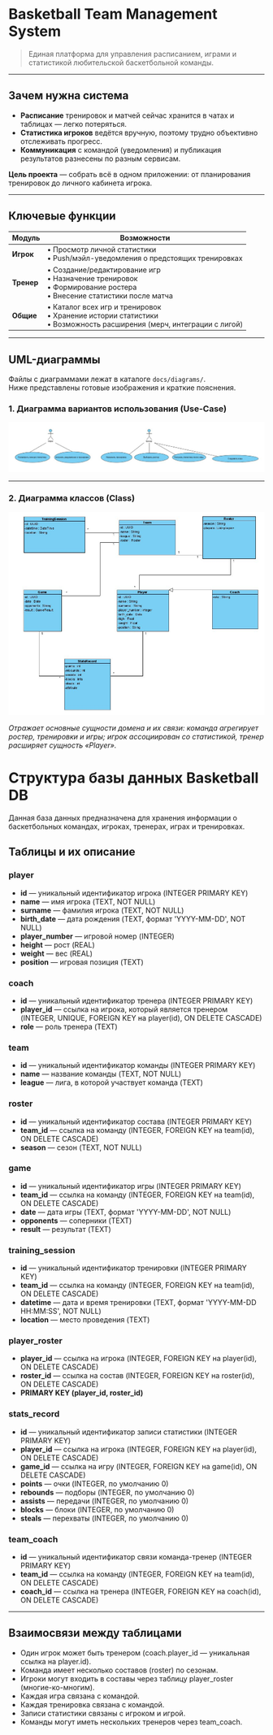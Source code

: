 # Basketball Team Management System

> Единая платформа для управления расписанием, играми и статистикой любительской баскетбольной команды.

---

## Зачем нужна система

* **Расписание** тренировок и матчей сейчас хранится в чатах и таблицах — легко потеряться.  
* **Статистика игроков** ведётся вручную, поэтому трудно объективно отслеживать прогресс.  
* **Коммуникация** с командой (уведомления) и публикация результатов разнесены по разным сервисам.  

**Цель проекта** — собрать всё в одном приложении: от планирования тренировок до личного кабинета игрока.

---

## Ключевые функции

| Модуль | Возможности |
|-------|-------------|
| **Игрок** | • Просмотр личной статистики <br>• Push/мэйл-уведомления о предстоящих тренировках |
| **Тренер** | • Создание/редактирование игр <br>• Назначение тренировок <br>• Формирование ростера <br>• Внесение статистики после матча |
| **Общие** | • Каталог всех игр и тренировок <br>• Хранение истории статистики <br>• Возможность расширения (мерч, интеграции с лигой) |

---

## UML-диаграммы

Файлы с диаграммами лежат в каталоге `docs/diagrams/`.  
Ниже представлены готовые изображения и краткие пояснения.

### 1. Диаграмма вариантов использования (Use-Case)

![Use-Case Diagram](docs/diagrams/use_case.jpeg)

---

### 2. Диаграмма классов (Class)

![Class Diagram](docs/diagrams/class_diagram.jpeg)

*Отражает основные сущности домена и их связи: команда агрегирует ростер, тренировки и игры; игрок ассоциирован со статистикой, тренер расширяет сущность «Player».*

# Структура базы данных Basketball DB

Данная база данных предназначена для хранения информации о баскетбольных командах, игроках, тренерах, играх и тренировках.

## Таблицы и их описание

### player
- **id** — уникальный идентификатор игрока (INTEGER PRIMARY KEY)
- **name** — имя игрока (TEXT, NOT NULL)
- **surname** — фамилия игрока (TEXT, NOT NULL)
- **birth_date** — дата рождения (TEXT, формат 'YYYY-MM-DD', NOT NULL)
- **player_number** — игровой номер (INTEGER)
- **height** — рост (REAL)
- **weight** — вес (REAL)
- **position** — игровая позиция (TEXT)

### coach
- **id** — уникальный идентификатор тренера (INTEGER PRIMARY KEY)
- **player_id** — ссылка на игрока, который является тренером (INTEGER, UNIQUE, FOREIGN KEY на player(id), ON DELETE CASCADE)
- **role** — роль тренера (TEXT)

### team
- **id** — уникальный идентификатор команды (INTEGER PRIMARY KEY)
- **name** — название команды (TEXT, NOT NULL)
- **league** — лига, в которой участвует команда (TEXT)

### roster
- **id** — уникальный идентификатор состава (INTEGER PRIMARY KEY)
- **team_id** — ссылка на команду (INTEGER, FOREIGN KEY на team(id), ON DELETE CASCADE)
- **season** — сезон (TEXT, NOT NULL)

### game
- **id** — уникальный идентификатор игры (INTEGER PRIMARY KEY)
- **team_id** — ссылка на команду (INTEGER, FOREIGN KEY на team(id), ON DELETE CASCADE)
- **date** — дата игры (TEXT, формат 'YYYY-MM-DD', NOT NULL)
- **opponents** — соперники (TEXT)
- **result** — результат (TEXT)

### training_session
- **id** — уникальный идентификатор тренировки (INTEGER PRIMARY KEY)
- **team_id** — ссылка на команду (INTEGER, FOREIGN KEY на team(id), ON DELETE CASCADE)
- **datetime** — дата и время тренировки (TEXT, формат 'YYYY-MM-DD HH:MM:SS', NOT NULL)
- **location** — место проведения (TEXT)

### player_roster
- **player_id** — ссылка на игрока (INTEGER, FOREIGN KEY на player(id), ON DELETE CASCADE)
- **roster_id** — ссылка на состав (INTEGER, FOREIGN KEY на roster(id), ON DELETE CASCADE)
- **PRIMARY KEY (player_id, roster_id)**

### stats_record
- **id** — уникальный идентификатор записи статистики (INTEGER PRIMARY KEY)
- **player_id** — ссылка на игрока (INTEGER, FOREIGN KEY на player(id), ON DELETE CASCADE)
- **game_id** — ссылка на игру (INTEGER, FOREIGN KEY на game(id), ON DELETE CASCADE)
- **points** — очки (INTEGER, по умолчанию 0)
- **rebounds** — подборы (INTEGER, по умолчанию 0)
- **assists** — передачи (INTEGER, по умолчанию 0)
- **blocks** — блоки (INTEGER, по умолчанию 0)
- **steals** — перехваты (INTEGER, по умолчанию 0)

### team_coach
- **id** — уникальный идентификатор связи команда-тренер (INTEGER PRIMARY KEY)
- **team_id** — ссылка на команду (INTEGER, FOREIGN KEY на team(id), ON DELETE CASCADE)
- **coach_id** — ссылка на тренера (INTEGER, FOREIGN KEY на coach(id), ON DELETE CASCADE)

---

## Взаимосвязи между таблицами

- Один игрок может быть тренером (coach.player_id — уникальная ссылка на player.id).
- Команда имеет несколько составов (roster) по сезонам.
- Игроки могут входить в составы через таблицу player_roster (многие-ко-многим).
- Каждая игра связана с командой.
- Каждая тренировка связана с командой.
- Записи статистики связаны с игроком и игрой.
- Команды могут иметь нескольких тренеров через team_coach.



